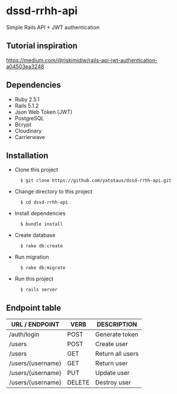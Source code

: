 # dssd-rrhh-api
Simple Rails API + JWT authentication

## Tutorial inspiration

https://medium.com/@riskimidiw/rails-api-jwt-authentication-a04503ea3248

## Dependencies
- Ruby 2.5.1
- Rails 5.1.2
- Json Web Token (JWT)
- PostgreSQL
- Bcrypt
- Cloudinary
- Carrierwave

## Installation
- Clone this project

        $ git clone https://github.com/yatotaus/dssd-rrhh-api.git
        
- Change directory to this project

        $ cd dssd-rrhh-api

- Install dependencies

        $ bundle install

- Create database

        $ rake db:create
        
- Run migration

        $ rake db:migrate
        
- Run this project
        
        $ rails server 
        

## Endpoint table

URL / ENDPOINT    |    VERB    |    DESCRIPTION   
----------------- | ---------- | -------------- 
/auth/login       |    POST    | Generate token
/users            |    POST    | Create user      
/users            |    GET     | Return all users
/users/{username} |    GET     | Return user      
/users/{username} |    PUT     | Update user      
/users/{username} |   DELETE   | Destroy user     
